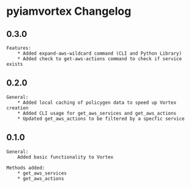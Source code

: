 pyiamvortex Changelog
==============

0.3.0
------

    Features:
        * Added expand-aws-wildcard command (CLI and Python Library)
        * Added check to get-aws-actions command to check if service exists

0.2.0
------

    General:
        * Added local caching of policygen data to speed up Vortex creation
        * Added CLI usage for get_aws_services and get_aws_actions
        * Updated get_aws_actions to be filtered by a specfic service


0.1.0
------

    General:
        Added basic functionality to Vortex

    Methods added:
        * get_aws_services
        * get_aws_actions
